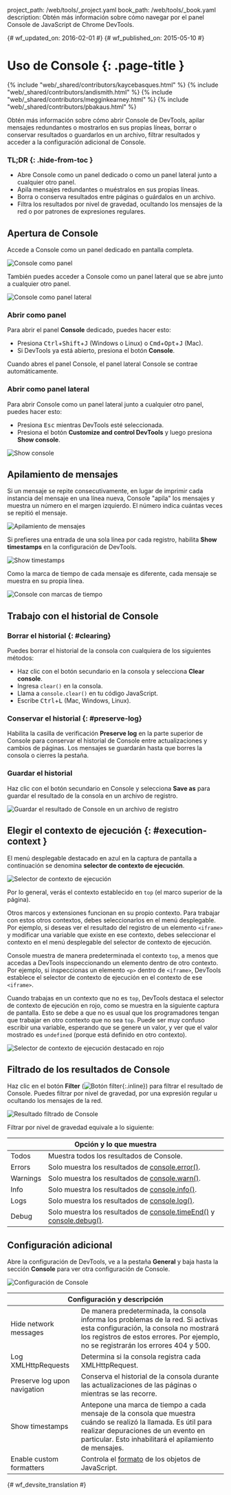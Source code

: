 project_path: /web/tools/_project.yaml
book_path: /web/tools/_book.yaml
description: Obtén más información sobre cómo navegar por el panel Console de JavaScript de Chrome DevTools.

{# wf_updated_on: 2016-02-01 #}
{# wf_published_on: 2015-05-10 #}

# Uso de Console {: .page-title }

{% include "web/_shared/contributors/kaycebasques.html" %}
{% include "web/_shared/contributors/andismith.html" %}
{% include "web/_shared/contributors/megginkearney.html" %}
{% include "web/_shared/contributors/pbakaus.html" %}

Obtén más información sobre cómo abrir Console de DevTools, apilar mensajes 
redundantes o mostrarlos en sus propias líneas, borrar o conservar 
resultados o guardarlos en un archivo, filtrar resultados y acceder a la configuración adicional de
Console.

### TL;DR {: .hide-from-toc }
- Abre Console como un panel dedicado o como un panel lateral junto a cualquier otro panel.
- Apila mensajes redundantes o muéstralos en sus propias líneas.
- Borra o conserva resultados entre páginas o guárdalos en un archivo.
- Filtra los resultados por nivel de gravedad, ocultando los mensajes de la red o por patrones de expresiones regulares.

## Apertura de Console

Accede a Console como un panel dedicado en pantalla completa.

![Console como panel](images/console-panel.png)

También puedes acceder a Console como un panel lateral que se abre junto a cualquier otro panel.

![Console como panel lateral](images/console-drawer.png)

### Abrir como panel

Para abrir el panel **Console** dedicado, puedes hacer esto:

* Presiona <kbd>Ctrl</kbd>+<kbd>Shift</kbd>+<kbd>J</kbd> (Windows o Linux) o
 <kbd>Cmd</kbd>+<kbd>Opt</kbd>+<kbd class="kbd">J</kbd> (Mac).
* Si DevTools ya está abierto, presiona el botón **Console**.

Cuando abres el panel Console, el panel lateral Console se contrae automáticamente.

### Abrir como panel lateral

Para abrir Console como un panel lateral junto a cualquier otro panel, puedes hacer esto:

* Presiona <kbd>Esc</kbd> mientras DevTools esté seleccionada.
* Presiona el botón **Customize and control DevTools** y luego presiona 
  **Show console**.

![Show console](images/show-console.png)

## Apilamiento de mensajes

Si un mensaje se repite consecutivamente, en lugar de imprimir cada
instancia del mensaje en una línea nueva, Console "apila" los mensajes
y muestra un número en el margen izquierdo. El número indica cuántas veces
se repitió el mensaje.

![Apilamiento de mensajes](images/message-stacking.png)

Si prefieres una entrada de una sola línea por cada registro, habilita **Show timestamps**
en la configuración de DevTools.

![Show timestamps](images/show-timestamps.png)

Como la marca de tiempo de cada mensaje es diferente, cada mensaje se muestra
en su propia línea.

![Console con marcas de tiempo](images/timestamped-console.png)

## Trabajo con el historial de Console

### Borrar el historial {: #clearing}

Puedes borrar el historial de la consola con cualquiera de los siguientes métodos:

* Haz clic con el botón secundario en la consola y selecciona **Clear console**.
* Ingresa `clear()` en la consola.
* Llama a `console.clear()` en tu código JavaScript.
* Escribe <kbd class="kbd">Ctrl</kbd>+<kbd class="kbd">L</kbd> 
  (Mac, Windows, Linux).

### Conservar el historial {: #preserve-log}

Habilita la casilla de verificación **Preserve log** en la parte superior de Console para conservar
el historial de Console entre actualizaciones y cambios de páginas. Los mensajes se guardarán
hasta que borres la consola o cierres la pestaña.

### Guardar el historial

Haz clic con el botón secundario en Console y selecciona **Save as** para guardar el resultado
de la consola en un archivo de registro.

![Guardar el resultado de Console en un archivo de registro](images/console-save-as.png)

## Elegir el contexto de ejecución {: #execution-context }

El menú desplegable destacado en azul en la captura de pantalla a continuación se denomina
**selector de contexto de ejecución**.

![Selector de contexto de ejecución](images/execution-context-selector.png)

Por lo general, verás el contexto establecido en `top` (el marco superior de la página).

Otros marcos y extensiones funcionan en su propio contexto. Para trabajar con estos
otros contextos, debes seleccionarlos en el menú desplegable. Por ejemplo,
si deseas ver el resultado del registro de un elemento `<iframe>` y modificar
una variable que existe en ese contexto, debes seleccionar el contexto en
el menú desplegable del selector de contexto de ejecución.

Console muestra de manera predeterminada el contexto `top`, a menos que accedas a DevTools
inspeccionando un elemento dentro de otro contexto. Por ejemplo, si inspeccionas
un elemento `<p>` dentro de `<iframe>`, DevTools establece el selector de contexto de
ejecución en el contexto de ese `<iframe>`.

Cuando trabajas en un contexto que no es `top`, DevTools destaca el
selector de contexto de ejecución en rojo, como se muestra en la siguiente captura de pantalla. Esto se debe a que
no es usual que los programadores tengan que trabajar en otro contexto que no sea `top`. Puede ser
muy confuso escribir una variable, esperando que se genere un valor, y ver que el valor mostrado
es `undefined` (porque está definido en otro contexto).

![Selector de contexto de ejecución destacado en rojo](images/non-top-context.png)

## Filtrado de los resultados de Console

Haz clic en el botón **Filter** 
(![Botón filter](images/filter-button.png){:.inline})
para filtrar el resultado de Console. Puedes filtrar por nivel de gravedad, por una expresión 
regular u ocultando los mensajes de la red.

![Resultado filtrado de Console](images/filtered-console.png)

Filtrar por nivel de gravedad equivale a lo siguiente:

<table class="responsive">
  <thead>
     <tr>
      <th colspan="2">Opción y lo que muestra</th>
    </tr>   
  </thead>
  <tbody>
  <tr>
    <td>Todos</td>
    <td>Muestra todos los resultados de Console.</td>
  </tr>
  <tr>
    <td>Errors</td>
    <td>Solo muestra los resultados de <a href="/web/tools/chrome-devtools/debug/console/console-reference#consoleerrorobject--object-">console.error()</a>.</td>
  </tr>
  <tr>
    <td>Warnings</td>
    <td>Solo muestra los resultados de <a href="/web/tools/chrome-devtools/debug/console/console-reference#consolewarnobject--object-">console.warn()</a>.</td>
  </tr>
  <tr>
    <td>Info</td>
    <td>Solo muestra los resultados de <a href="/web/tools/chrome-devtools/debug/console/console-reference#consoleinfoobject--object-">console.info()</a>.</td>
  </tr>
  <tr>
    <td>Logs</td>
    <td>Solo muestra los resultados de <a href="/web/tools/chrome-devtools/debug/console/console-reference#consolelogobject--object-">console.log()</a>.</td>
  </tr>
  <tr>
    <td>Debug</td>
    <td>Solo muestra los resultados de <a href="/web/tools/chrome-devtools/debug/console/console-reference#consoletimeendlabel">console.timeEnd()</a> y <a href="/web/tools/chrome-devtools/debug/console/console-reference#consoledebugobject--object-">console.debug()</a>.</td>
  </tr>
  </tbody>
</table>

## Configuración adicional

Abre la configuración de DevTools, ve a la pestaña **General** y baja hasta la
sección **Console** para ver otra configuración de Console.

![Configuración de Console](images/console-settings.png)

<table class="responsive">
  <thead>
     <tr>
      <th colspan="2">Configuración y descripción</th>
    </tr>   
  </thead>
  <tbody>
  <tr>
    <td>Hide network messages</td>
    <td>De manera predeterminada, la consola informa los problemas de la red. Si activas esta configuración, la consola no mostrará los registros de estos errores. Por ejemplo, no se registrarán los errores 404 y 500.</td>
  </tr>
  <tr>
    <td>Log XMLHttpRequests</td>
    <td>Determina si la consola registra cada XMLHttpRequest.</td>
  </tr>
  <tr>
    <td>Preserve log upon navigation</td>
    <td>Conserva el historial de la consola durante las actualizaciones de las páginas o mientras se las recorre.</td>
  </tr>
  <tr>
    <td>Show timestamps</td>
    <td>Antepone una marca de tiempo a cada mensaje de la consola que muestra cuándo se realizó la llamada. Es útil para realizar depuraciones de un evento en particular. Esto inhabilitará el apilamiento de mensajes.</td>
  </tr>
  <tr>
    <td>Enable custom formatters</td>
    <td>Controla el <a href="https://docs.google.com/document/d/1FTascZXT9cxfetuPRT2eXPQKXui4nWFivUnS_335T3U/preview">formato</a> de los objetos de JavaScript.</td>
  </tr>
  </tbody>
</table>


{# wf_devsite_translation #}
